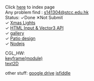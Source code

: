 Click <a href="https://rickylok927.github.io/3W3D_HW/index.html">here</a> to index page
<br>
Any problem find : <a href="s141304@stcc.edu.hk">s141304@stcc.edu.hk</a>
<br>
Status: ✓Done ✕Not Submit
<br>
✓ <a href="https://rickylok927.github.io/3W3D_HW/HW/HW1.html">Xmas Lights</a>
<br>
✓ <a href="https://rickylok927.github.io/3W3D_HW/HW/HW2.html">HTML Input & Vector3 API</a>
<br>
✓ <a href="https://rickylok927.github.io/3W3D_HW/HW/HW3.html">gallery</a>
<br>
✓ <a href="https://rickylok927.github.io/3W3D_HW/HW/HW4.html">Patio design</a>
<br>
✓ <a href="https://rickylok927.github.io/3W3D_HW/HW/HW5/HW5.html">Nodejs</a>

CGL_HW:
<br>
<a href="https://rickylok927.github.io/3W3D_HW/CGL_HW/module_keyframe/main.html">keyframe(module)</a>
<br>
<a href="https://rickylok927.github.io/3W3D_HW/CGL_HW/text2D/min3/main-3.html">text2D</a>
<br>

other stuff:
<a href="https://drive.google.com/drive/u/1/folders/1ulkBt7vBSbE6Dk2KLJbd5VewICj9sObk">google drive</a>
<a href="https://jsfiddle.net/u/u10906251/fiddles/">jsfiddle</a>
